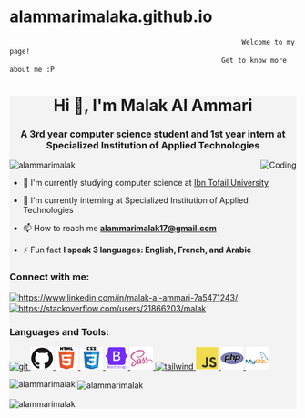 # alammarimalaka.github.io
                                                             Welcome to my page!
                                                        Get to know more about me :P
<div style="background-color: #f3f3f3;">                                                      
<h1 align="center">Hi 👋, I'm Malak Al Ammari</h1>
<h3 align="center">A 3rd year computer science student and 1st year intern at Specialized Institution of Applied Technologies</h3>
<img align="right" alt="Coding" widtn="150px" src="https://mir-s3-cdn-cf.behance.net/project_modules/fs/c4d73363342391.5aae0d5bacf95.gif">
<p align="left"> <img src="https://komarev.com/ghpvc/?username=alammarimalak&label=Profile%20views&color=0e75b6&style=flat" alt="alammarimalak" /> </p>

- 🔭 I'm currently studying computer science at [Ibn Tofail University](https://www.uit.ac.ma/)

- 🌱 I'm currently interning at Specialized Institution of Applied Technologies

- 📫 How to reach me **alammarimalak17@gmail.com**

- ⚡ Fun fact **I speak 3 languages: English, French, and Arabic**

<h3 align="left">Connect with me:</h3>
<p align="left">
<a href="https://linkedin.com/in/https://www.linkedin.com/in/malak-al-ammari-7a5471243/" target="blank"><img align="center" src="https://raw.githubusercontent.com/rahuldkjain/github-profile-readme-generator/master/src/images/icons/Social/linked-in-alt.svg" alt="https://www.linkedin.com/in/malak-al-ammari-7a5471243/" height="30" width="40" /></a>
<a href="https://stackoverflow.com/users/https://stackoverflow.com/users/21866203/malak" target="blank"><img align="center" src="https://raw.githubusercontent.com/rahuldkjain/github-profile-readme-generator/master/src/images/icons/Social/stack-overflow.svg" alt="https://stackoverflow.com/users/21866203/malak" height="30" width="40" /></a>
</p>

<h3 align="left">Languages and Tools:</h3>
<p align="left">
<a href="https://git-scm.com/" target="_blank" rel="noreferrer"> <img src="https://www.vectorlogo.zone/logos/git-scm/git-scm-icon.svg" alt="git" width="40" height="40"/> </a>
<a href="https://github.com/" target="_blank" rel="noreferrer"> <img src="https://raw.githubusercontent.com/devicons/devicon/master/icons/github/github-original.svg" alt="github" width="40" height="40"/> </a>
<a href="https://www.w3.org/html/" target="_blank" rel="noreferrer"> <img src="https://raw.githubusercontent.com/devicons/devicon/master/icons/html5/html5-original-wordmark.svg" alt="html5" width="40" height="40"/> </a>
<a href="https://www.w3schools.com/css/" target="_blank" rel="noreferrer"> <img src="https://raw.githubusercontent.com/devicons/devicon/master/icons/css3/css3-original-wordmark.svg" alt="css3" width="40" height="40"/> </a>
<a href="https://getbootstrap.com" target="_blank" rel="noreferrer"> <img src="https://raw.githubusercontent.com/devicons/devicon/master/icons/bootstrap/bootstrap-plain-wordmark.svg" alt="bootstrap" width="40" height="40"/> </a>
<a href="https://sass-lang.com" target="_blank" rel="noreferrer"> <img src="https://raw.githubusercontent.com/devicons/devicon/master/icons/sass/sass-original.svg" alt="sass" width="40" height="40"/> </a>
<a href="https://tailwindcss.com/" target="_blank" rel="noreferrer"> <img src="https://www.vectorlogo.zone/logos/tailwindcss/tailwindcss-icon.svg" alt="tailwind" width="40" height="40"/> </a>
<a href="https://developer.mozilla.org/en-US/docs/Web/JavaScript" target="_blank" rel="noreferrer"> <img src="https://raw.githubusercontent.com/devicons/devicon/master/icons/javascript/javascript-original.svg" alt="javascript" width="40" height="40"/> </a>
<a href="https://www.php.net" target="_blank" rel="noreferrer"> <img src="https://raw.githubusercontent.com/devicons/devicon/master/icons/php/php-original.svg" alt="php" width="40" height="40"/> </a>
<a href="https://www.mysql.com/" target="_blank" rel="noreferrer"> <img src="https://raw.githubusercontent.com/devicons/devicon/master/icons/mysql/mysql-original-wordmark.svg" alt="mysql" width="40" height="40"/> </a>
</p>

<p><img align="left" src="https://github-readme-stats.vercel.app/api/top-langs?username=alammarimalak&show_icons=true&locale=en&layout=compact" alt="alammarimalak" /></p>
<p>&nbsp;<img align="center" src="https://github-readme-stats.vercel.app/api?username=alammarimalak&show_icons=true&locale=en" alt="alammarimalak" /></p>

<p><img align="center" src="https://github-readme-streak-stats.herokuapp.com/?user=alammarimalak&" alt="alammarimalak" /></p>
</div> 
